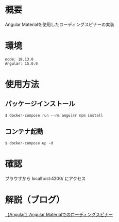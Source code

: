 # 概要
Angular Materialを使用したローディングスピナーの実装

# 環境
```
node: 18.13.0
Angular: 15.0.0
```

# 使用方法
## パッケージインストール
```
$ docker-compose run --rm angular npm install
```

## コンテナ起動
```
$ docker-compose up -d
```

# 確認
ブラウザから localhost:4200/ にアクセス

# 解説（ブログ）
[【Angular】Angular Materialでのローディングスピナー](https://engineer.tsuneken5.com/2024/09/05/angular-loading-spiner/)